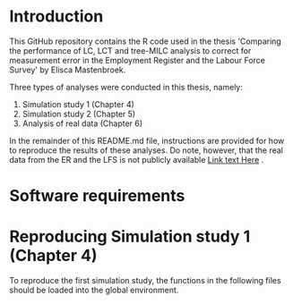 # Introduction

This GitHub repository contains the R code used in the thesis 'Comparing the performance of LC, LCT and tree-MILC analysis to correct for measurement error in the Employment Register and the Labour Force Survey' by Elisca Mastenbroek.

Three types of analyses were conducted in this thesis, namely:
1. Simulation study 1 (Chapter 4)
2. Simulation study 2 (Chapter 5)
3. Analysis of real data (Chapter 6)

In the remainder of this README.md file, instructions are provided for how to reproduce the results of these analyses. Do note, however, that the real data from the ER and the LFS is not publicly available [Link text Here](https://link-url-here.org)
.

# Software requirements


# Reproducing Simulation study 1 (Chapter 4)
To reproduce the first simulation study, the functions in the following files should be loaded into the global environment.




